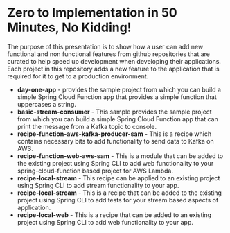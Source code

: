 # Zero to Implementation in 50 Minutes, No Kidding!

The purpose of this presentation is to show how a user can add new functional and non functional features from github repositories that are curated to help speed up development when developing their applications.  
Each project in this repository adds a new feature to the application that is required for it to get to a production environment.

* **day-one-app** - provides the sample project from which you can build a simple Spring Cloud Function app that provides a simple function that uppercases a string.
* **basic-stream-consumer** - This sample provides the sample project from which you can build a simple Spring Cloud Function app that can print the message from a Kafka topic to console.
* **recipe-function-aws-kafka-producer-sam** - This is a recipe which contains necessary bits to add functionality to send data to Kafka on AWS.
* **recipe-function-web-aws-sam** - This is a module that can be added to the existing project using Spring CLI to add web functionality to your spring-cloud-function based project for AWS Lambda.
* **recipe-local-stream** - This recipe can be applied to an existing project using Spring CLI to add stream functionality to your app.
* **recipe-local-stream** - This is a recipe that can be added to the existing project using Spring CLI to add tests for your stream based aspects of application.
* **recipe-local-web** - This is a recipe that can be added to an existing project using Spring CLI to add web functionality to your app.
  